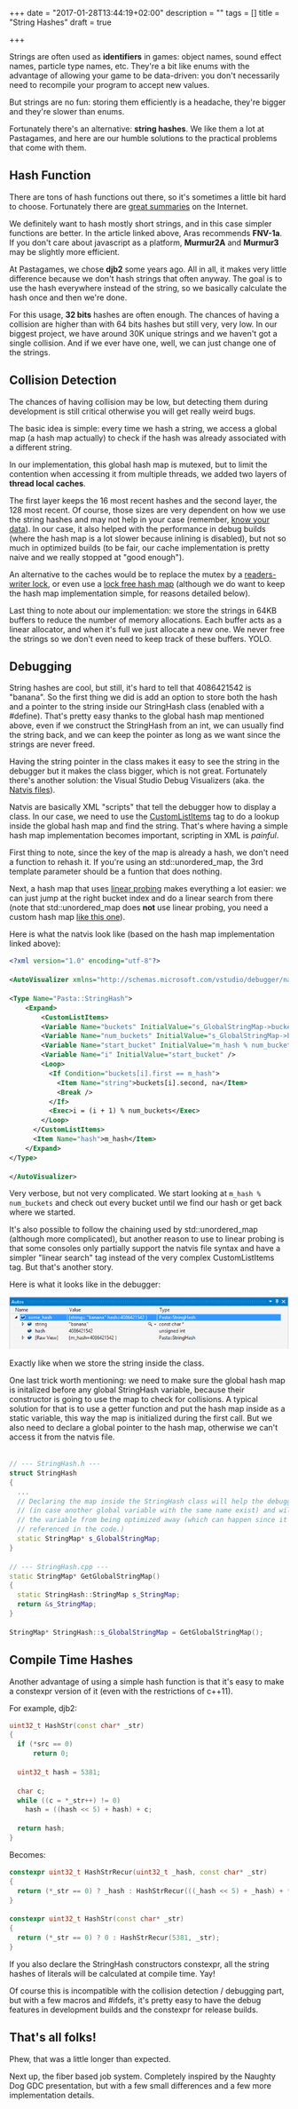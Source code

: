+++
date = "2017-01-28T13:44:19+02:00"
description = ""
tags = []
title = "String Hashes"
draft = true

+++

Strings are often used as **identifiers** in games: object names, sound effect names, particle type names, etc. They're a bit like enums with the advantage of allowing your game to be data-driven: you don't necessarily need to recompile your program to accept new values.

But strings are no fun: storing them efficiently is a headache, they're bigger and they're slower than enums.

Fortunately there's an alternative: **string hashes**. We like them a lot at Pastagames, and here are our humble solutions to the practical problems that come with them.

<!--more-->


## Hash Function

There are tons of hash functions out there, so it's sometimes a little bit hard to choose. Fortunately there are [great summaries](http://aras-p.info/blog/2016/08/09/More-Hash-Function-Tests/) on the Internet.

We definitely want to hash mostly short strings, and in this case simpler functions are better. In the article linked above, Aras recommends **FNV-1a**. If you don't care about javascript as a platform, **Murmur2A** and **Murmur3** may be slightly more efficient. 

At Pastagames, we chose **djb2** some years ago. All in all, it makes very little difference because we don't hash strings that often anyway. The goal is to use the hash everywhere instead of the string, so we basically calculate the hash once and then we're done.

For this usage, **32 bits** hashes are often enough. The chances of having a collision are higher than with 64 bits hashes but still very, very low. In our biggest project, we have around 30K unique strings and we haven't got a single collision. And if we ever have one, well, we can just change one of the strings.

## Collision Detection

The chances of having collision may be low, but detecting them during development is still critical otherwise you will get really weird bugs. 

The basic idea is simple: every time we hash a string, we access a global map (a hash map actually) to check if the hash was already associated with a different string.

In our implementation, this global hash map is mutexed, but to limit the contention when accessing it from multiple threads, we added two layers of **thread local caches**. 

The first layer keeps the 16 most recent hashes and the second layer, the 128 most recent. Of course, those sizes are very dependent on how we use the string hashes and may not help in your case (remember, [know your data](post/mike-actons-dod-workshop-2015/)). In our case, it also helped with the performance in debug builds (where the hash map is a lot slower because inlining is disabled), but not so much in optimized builds (to be fair, our cache implementation is pretty naive and we really stopped at "good enough").

An alternative to the caches would be to replace the mutex by a [readers-writer lock](https://en.wikipedia.org/wiki/Readers%E2%80%93writer_lock), or even use a [lock free hash map](https://github.com/preshing/junction) (although we do want to keep the hash map implementation simple, for reasons detailed below).

Last thing to note about our implementation: we store the strings in 64KB buffers to reduce the number of memory allocations. Each buffer acts as a linear allocator, and when it's full we just allocate a new one. We never free the strings so we don't even need to keep track of these buffers. YOLO.

## Debugging

String hashes are cool, but still, it's hard to tell that 4086421542 is "banana". So the first thing we did is add an option to store both the hash and a pointer to the string inside our StringHash class (enabled with a #define). That's pretty easy thanks to the global hash map mentioned above, even if we construct the StringHash from an int, we can usually find the string back, and we can keep the pointer as long as we want since the strings are never freed.

Having the string pointer in the class makes it easy to see the string in the debugger but it makes the class bigger, which is not great. Fortunately there's another solution: the Visual Studio Debug Visualizers (aka. the [Natvis files](https://msdn.microsoft.com/en-us/library/jj620914.aspx)).

Natvis are basically XML "scripts" that tell the debugger how to display a class. In our case, we need to use the [CustomListItems](https://msdn.microsoft.com/en-us/library/jj620914.aspx#CustomListItems-expansion) tag to do a lookup inside the global hash map and find the string. That's where having a simple hash map implementation becomes important, scripting in XML is *painful*.

First thing to note, since the key of the map is already a hash, we don't need a function to rehash it. If you're using an std::unordered_map, the 3rd template parameter should be a funtion that does nothing.

Next, a hash map that uses [linear probing](https://en.wikipedia.org/wiki/Linear_probing) makes everything a lot easier: we can just jump at the right bucket index and do a linear search from there (note that std::unordered_map does **not** use linear probing, you need a custom hash map [like this one](https://github.com/rigtorp/HashMap)). 

Here is what the natvis look like (based on the hash map implementation linked above):

```xml
<?xml version="1.0" encoding="utf-8"?>

<AutoVisualizer xmlns="http://schemas.microsoft.com/vstudio/debugger/natvis/2010">

<Type Name="Pasta::StringHash">
    <Expand>
	    <CustomListItems>
        <Variable Name="buckets" InitialValue="s_GlobalStringMap->buckets_.mpBegin" />
        <Variable Name="num_buckets" InitialValue="s_GlobalStringMap->buckets_.mpEnd - s_GlobalStringMap->m_map.buckets_.mpBegin" />
        <Variable Name="start_bucket" InitialValue="m_hash % num_buckets" />
        <Variable Name="i" InitialValue="start_bucket" />
        <Loop>
          <If Condition="buckets[i].first == m_hash">
            <Item Name="string">buckets[i].second, na</Item>
            <Break />
          </If>
          <Exec>i = (i + 1) % num_buckets</Exec>
        </Loop>
      </CustomListItems>
      <Item Name="hash">m_hash</Item>
    </Expand>
</Type>

</AutoVisualizer>
```

Very verbose, but not very complicated. We start looking at `m_hash % num_buckets` and check out every bucket until we find our hash or get back where we started.

It's also possible to follow the chaining used by std::unordered_map (although more complicated), but another reason to use to linear probing is that some consoles only partially support the natvis file syntax and have a simpler "linear search" tag instead of the very complex CustomListItems tag. But that's another story.

Here is what it looks like in the debugger:

![StringHash natvis](images/stringhash_debugger.png)

Exactly like when we store the string inside the class.

One last trick worth mentioning: we need to make sure the global hash map is initalized before any global StringHash variable, because their constructor is going to use the map to check for collisions. A typical solution for that is to use a getter function and put the hash map inside as a static variable, this way the map is initialized during the first call. But we also need to declare a global pointer to the hash map, otherwise we can't access it from the natvis file.

```c++

// --- StringHash.h ---
struct StringHash
{
  ...
  // Declaring the map inside the StringHash class will help the debugger find it
  // (in case another global variable with the same name exist) and will prevent
  // the variable from being optimized away (which can happen since it's never 
  // referenced in the code.)
  static StringMap* s_GlobalStringMap;
}

// --- StringHash.cpp ---
static StringMap* GetGlobalStringMap()
{
  static StringHash::StringMap s_StringMap;
  return &s_StringMap;
}

StringMap* StringHash::s_GlobalStringMap = GetGlobalStringMap();
```

## Compile Time Hashes

Another advantage of using a simple hash function is that it's easy to make a constexpr version of it (even with the restrictions of c++11).

For example, djb2:

```c++
uint32_t HashStr(const char* _str)
{
  if (*src == 0)
      return 0;

  uint32_t hash = 5381;
  
  char c;
  while ((c = *_str++) != 0)
    hash = ((hash << 5) + hash) + c;

  return hash;
}

```

Becomes:

```c++
constexpr uint32_t HashStrRecur(uint32_t _hash, const char* _str)
{
  return (*_str == 0) ? _hash : HashStrRecur(((_hash << 5) + _hash) + *_str, _str + 1);
}

constexpr uint32_t HashStr(const char* _str)
{
  return (*_str == 0) ? 0 : HashStrRecur(5381, _str);
}
```

If you also declare the StringHash constructors constexpr, all the string hashes of literals will be calculated at compile time. Yay!

Of course this is incompatible with the collision detection / debugging part, but with a few macros and #ifdefs, it's pretty easy to have the debug features in development builds and the constexpr for release builds. 

## That's all folks!

Phew, that was a little longer than expected.

Next up, the fiber based job system. Completely inspired by the Naughty Dog GDC presentation, but with a few small differences and a few more implementation details.